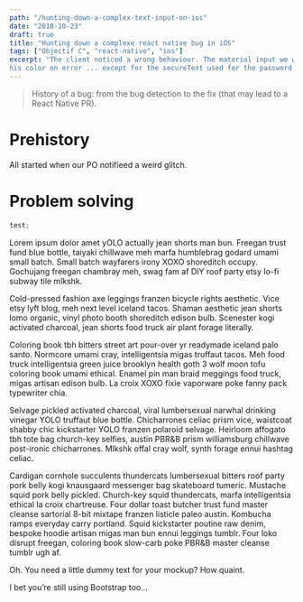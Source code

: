 ```yaml
---
path: "/hunting-down-a-complex-text-input-on-ios"
date: "2018-10-23"
draft: true
title: "Hunting down a complexe react native bug in iOS"
tags: ["Objectif C", "react-native", "ios"]
excerpt: "The client noticed a wrong behaviour. The material input we were using on the project was changing
his color on error ... except for the secureText used for the password. The bug was not happening on android."
---
```


> History of a bug: from the bug detection to the fix (that may lead to a React Native PR).

# Prehistory

All started when our PO notifieed a weird glitch.

# Problem solving

```js
test;
```

Lorem ipsum dolor amet yOLO actually jean shorts man bun. Freegan trust fund blue bottle, taiyaki chillwave meh marfa humblebrag godard umami small batch. Small batch wayfarers irony XOXO shoreditch occupy. Gochujang freegan chambray meh, swag fam af DIY roof party etsy lo-fi subway tile mlkshk.

Cold-pressed fashion axe leggings franzen bicycle rights aesthetic. Vice etsy lyft blog, meh next level iceland tacos. Shaman aesthetic jean shorts lomo organic, vinyl photo booth shoreditch edison bulb. Scenester kogi activated charcoal, jean shorts food truck air plant forage literally.

Coloring book tbh bitters street art pour-over yr readymade iceland palo santo. Normcore umami cray, intelligentsia migas truffaut tacos. Meh food truck intelligentsia green juice brooklyn health goth 3 wolf moon tofu coloring book umami ethical. Enamel pin man braid meggings food truck, migas artisan edison bulb. La croix XOXO fixie vaporware poke fanny pack typewriter chia.

Selvage pickled activated charcoal, viral lumbersexual narwhal drinking vinegar YOLO truffaut blue bottle. Chicharrones celiac prism vice, waistcoat shabby chic kickstarter YOLO franzen polaroid selvage. Heirloom affogato tbh tote bag church-key selfies, austin PBR&B prism williamsburg chillwave post-ironic chicharrones. Mlkshk offal cray wolf, synth forage ennui hashtag celiac.

Cardigan cornhole succulents thundercats lumbersexual bitters roof party pork belly kogi knausgaard messenger bag skateboard tumeric. Mustache squid pork belly pickled. Church-key squid thundercats, marfa intelligentsia ethical la croix chartreuse. Four dollar toast butcher trust fund master cleanse sartorial 8-bit mixtape franzen listicle paleo austin. Kombucha ramps everyday carry portland. Squid kickstarter poutine raw denim, bespoke hoodie artisan migas man bun ennui leggings tumblr. Four loko disrupt freegan, coloring book slow-carb poke PBR&B master cleanse tumblr ugh af.

Oh. You need a little dummy text for your mockup? How quaint.

I bet you’re still using Bootstrap too…

